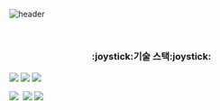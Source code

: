 
![header](https://capsule-render.vercel.app/api?text=Jawon&type=Rounded&color=auto&height=200)

<br/>
  
<h3 align="center">:joystick:기술 스택:joystick:</h3>
  
<img align="center" src="https://img.shields.io/badge/JavaScript-F9FF33?style=flat-square&logo=Javascript&logoColor=black"/>&nbsp;<img align="center" src="https://img.shields.io/badge/React-33FFF7?style=flat-square&logo=react&logoColor=black"/>&nbsp;<img align="center" src="https://img.shields.io/badge/TypeScript-3766AB?style=flat-square&logo=TypeScript&logoColor=white"/>&nbsp;

<img align="center" src="https://img.shields.io/badge/Vue.js-3CA805?style=flat-square&logo=Vue.js&logoColor=white"/>&nbsp; <img align="center" src="https://img.shields.io/badge/CSS-053AA8?style=flat-square&logo=css3&logoColor=white"/>&nbsp;<img align="center" src="https://img.shields.io/badge/StyledComponent-F570DF?style=flat-square&logo=styled-components&logoColor=white"/>&nbsp;

